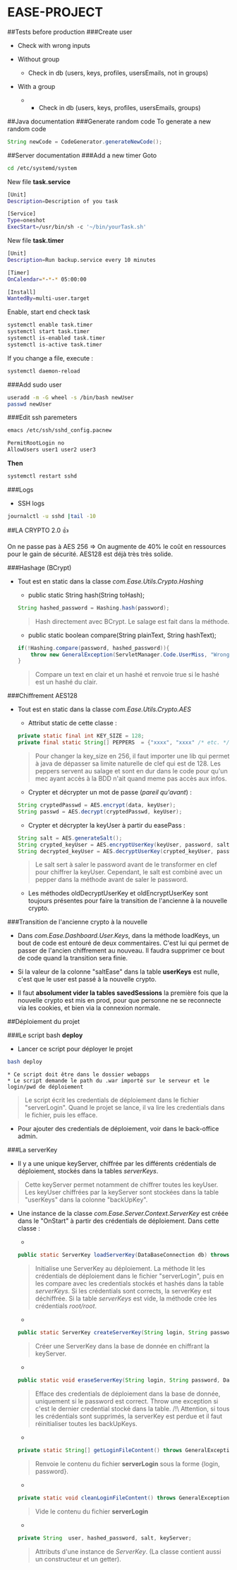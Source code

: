 # EASE-PROJECT

##Tests before production
###Create user
* Check with wrong inputs
* Without group
  * Check in db (users, keys, profiles, usersEmails, not in groups)

* With a group
  * * Check in db (users, keys, profiles, usersEmails, groups)

##Java documentation
###Generate random code
To generate a new random code
```java
String newCode = CodeGenerator.generateNewCode();
```

##Server documentation
###Add a new timer
Goto
```bash
cd /etc/systemd/system
```

New file **task.service**
```bash
[Unit]
Description=Description of you task

[Service]
Type=oneshot
ExecStart=/usr/bin/sh -c '~/bin/yourTask.sh'
```

New file **task.timer**
```bash
[Unit]
Description=Run backup.service every 10 minutes

[Timer]
OnCalendar=*-*-* 05:00:00

[Install]
WantedBy=multi-user.target
```
Enable, start end check task
```bash
systemctl enable task.timer
systemctl start task.timer
systemctl is-enabled task.timer
systemctl is-active task.timer
```
If you change a file, execute :
```bash
systemctl daemon-reload
```

###Add sudo user
```bash
useradd -m -G wheel -s /bin/bash newUser
passwd newUser
```

###Edit ssh paremeters
```bash
emacs /etc/ssh/sshd_config.pacnew

PermitRootLogin no
AllowUsers user1 user2 user3
```
**Then**
```bash
systemctl restart sshd
```

###Logs
* SSH logs
```bash
journalctl -u sshd |tail -10
```

##LA CRYPTO 2.0 :+1:

On ne passe pas à AES 256 => On augmente de 40% le coût en ressources pour le gain de sécurité. AES128 est déjà très très solide.

###Hashage (BCrypt)
* Tout est en static dans la classe *com.Ease.Utils.Crypto.Hashing*
    * public static String hash(String toHash);
    ```java
    String hashed_password = Hashing.hash(password);
    ```
    > Hash directement avec BCrypt. Le salage est fait dans la méthode.
    
    * public static boolean compare(String plainText, String hashText);
    ```java
    if(!Hashing.compare(password, hashed_password)){
        throw new GeneralException(ServletManager.Code.UserMiss, "Wrong email or password.");
    }
    ```
    > Compare un text en clair et un hashé et renvoie true si le hashé est un hashé du clair.

###Chiffrement AES128
* Tout est en static dans la classe *com.Ease.Utils.Crypto.AES*
    * Attribut static de cette classe :
    ```java
    private static final int KEY_SIZE = 128;
    private final static String[] PEPPERS  = {"xxxx", "xxxx" /* etc. */};
    ```
    > Pour changer la key_size en 256, il faut importer une lib qui permet à java de dépasser sa limite naturelle de clef qui est de 128.
    > Les peppers servent au salage et sont en dur dans le code pour qu'un mec ayant accès à la BDD n'ait quand meme pas accès aux infos.
    
    * Crypter et décrypter un mot de passe (*pareil qu'avant*) :
    ```java
    String cryptedPasswd = AES.encrypt(data, keyUser);
    String passwd = AES.decrypt(cryptedPasswd, keyUser);
    ```
    
    * Crypter et décrypter la keyUser à partir du easePass :
    ```java
    String salt = AES.generateSalt();
    String crypted_keyUser = AES.encryptUserKey(keyUser, password, salt);
    String decrypted_keyUser = AES.decryptUserKey(crypted_keyUser, password, salt);
    ```
    > Le salt sert à saler le password avant de le transformer en clef pour chiffrer la keyUser. Cependant, le salt est combiné avec un pepper dans la méthode avant de saler le password.
    
    * Les méthodes oldDecryptUserKey et oldEncryptUserKey sont toujours présentes pour faire la transition de l'ancienne à la nouvelle crypto.
    
###Transition de l'ancienne crypto à la nouvelle
* Dans *com.Ease.Dashboard.User.Keys*, dans la méthode loadKeys, un bout de code est entouré de deux commentaires. C'est lui qui permet de passer de l'ancien chiffrement au nouveau. Il faudra supprimer ce bout de code quand la transition sera finie.

* Si la valeur de la colonne "saltEase" dans la table **userKeys** est nulle, c'est que le user est passé à la nouvelle crypto.

* Il faut **absolument vider la tables savedSessions** la première fois que la nouvelle crypto est mis en prod, pour que personne ne se reconnecte via les cookies, et bien via la connexion normale.


##Déploiement du projet

###Le script bash **deploy**
* Lancer ce script pour déployer le projet
```bash
bash deploy
```
    
    * Ce script doit être dans le dossier webapps
    * Le script demande le path du .war importé sur le serveur et le login/pwd de déploiement

> Le script écrit les credentials de déploiement dans le fichier "serverLogin". Quand le projet se lance, il va lire les credentials dans le fichier, puis les efface.

* Pour ajouter des credentials de déploiement, voir dans le back-office admin.

###La serverKey
* Il y a une unique keyServer, chiffrée par les différents crédentials de déploiement, stockés dans la tables *serverKeys*.
> Cette keyServer permet notamment de chiffrer toutes les keyUser. Les keyUser chiffrées par la keyServer sont stockées dans la table "userKeys" dans la colonne "backUpKey".

* Une instance de la classe *com.Ease.Server.Context.ServerKey* est créée dans le "OnStart" à partir des crédentials de déploiement. Dans cette classe :
    
    *
    ```java
    public static ServerKey loadServerKey(DataBaseConnection db) throws GeneralException, SQLException ;
    ```
    > Initialise une ServerKey au déploiement. La méthode lit les crédentials de déploiement dans le fichier "serverLogin", puis en les compare avec les credentials stockés et hashés dans la table *serverKeys*. Si les crédentials sont corrects, la serverKey est déchiffrée. 
    Si la table *serverKeys* est vide, la méthode crée les crédentials *root/root*.

    *
    ```java
    public static ServerKey createServerKey(String login, String password, String keyServer, DataBaseConnection db) throws GeneralException ;
    ```
    > Créer une ServerKey dans la base de donnée en chiffrant la keyServer.

    *
    ```java
    public static void eraseServerKey(String login, String password, DataBaseConnection db) throws GeneralException ;
    ```
    > Efface des credentials de déploiement dans la base de donnée, uniquement si le password est correct. Throw une exception si c'est le dernier credential stocké dans la table.
    /!\ Attention, si tous les crédentials sont supprimés, la serverKey est perdue et il faut réinitialiser toutes les backUpKeys.

    *
    ```java
    private static String[] getLoginFileContent() throws GeneralException ;
    ```
    > Renvoie le contenu du fichier **serverLogin** sous la forme {login, password}.

    *
    ```java
    private static void cleanLoginFileContent() throws GeneralException ;
    ```
    > Vide le contenu du fichier **serverLogin**

    *
    ```java
    private String 	user, hashed_password, salt, keyServer;
    ```
    > Attributs d'une instance de *ServerKey*. (La classe contient aussi un constructeur et un getter).
